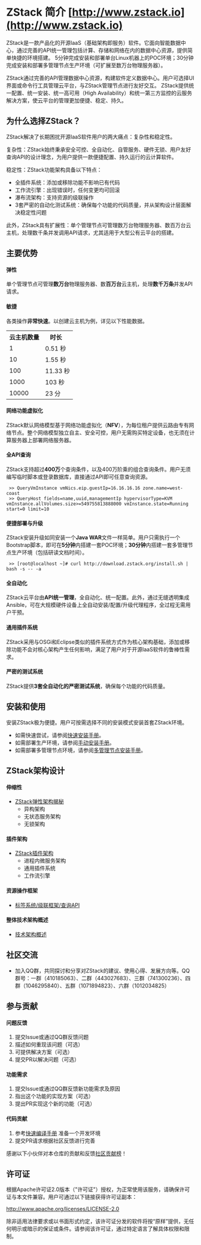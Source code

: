 # ZStack 简介 [http://www.zstack.io](http://www.zstack.io)

ZStack是一款产品化的开源IaaS（基础架构即服务）软件。它面向智能数据中心，通过完善的API统一管理包括计算、存储和网络在内的数据中心资源，提供简单快捷的环境搭建。 5分钟完成安装和部署单台Linux机器上的POC环境；30分钟完成安装和部署多管理节点生产环境（可扩展至数万台物理服务器）。

ZStack通过完善的API管理数据中心资源，构建软件定义数据中心。用户可选择UI界面或命令行工具管理云平台，与ZStack管理节点进行友好交互。 ZStack提供统一配置、统一安装、统一高可用（High Availability）和统一第三方监控的云服务解决方案，使云平台的管理更加便捷、稳定、持久。

## 为什么选择ZStack？

ZStack解决了长期困扰开源IaaS软件用户的两大痛点：复杂性和稳定性。

复杂性：ZStack始终秉承安全可控、全自动化、自管服务、硬件无锁、用户友好查询API的设计理念，为用户提供一款便捷配置、持久运行的云计算软件。

稳定性：ZStack功能架构具备以下特点：

* 全插件系统：添加或移除功能不影响已有代码
* 工作流引擎：出现错误时，任何变更均可回滚
* 瀑布流架构：支持资源的级联操作
* 3套严密的自动化测试系统：确保每个功能的代码质量，并从架构设计层面解决稳定性问题

此外，ZStack具有扩展性：单个管理节点可管理数万台物理服务器、数百万台云主机，处理数千条并发调用API请求，尤其适用于大型公有云平台的搭建。

## 主要优势

#### 弹性

单个管理节点可管理**数万台**物理服务器、数**百万台**云主机，处理**数千万条**并发API请求。

#### 敏捷

各类操作**非常快速**。以创建云主机为例，详见以下性能数据。

<table class="table table-bordered home-table" style="margin-bottom: 0;">
  <tr>
    <th>云主机数量</td>
    <th>时长&nbsp;&nbsp;
        <i class='fa fa-info-circle' style='cursor:help' title="Limited by hardware, this data is from a mixed environment containing real VMs created on nested virtualization hypervisor and simulator VMs, which are created by 100 threads using only one management node. We are 100% sure the performance will get better in the real data center with decent hardware."></i>
    </td>
  </tr>
  <tr>
    <td>1</td>
    <td>0.51 秒</td>
  </tr>
  <tr>
    <td>10</td>
    <td>1.55 秒</td>
  </tr>
  <tr>
    <td>100</td>
    <td>11.33 秒</td>
  </tr>
  <tr>
    <td>1000</td>
    <td>103 秒</td>
  </tr>
  <tr>
    <td>10000</td>
    <td>23 分</td>
  </tr>
</table>

#### 网络功能虚拟化

ZStack默认网络模型基于网络功能虚拟化（**NFV**），为每位租户提供云路由专有网络节点。整个网络模型独立自主、安全可控，用户无需购买特定设备，也无须在计算服务器上部署网络服务器。

#### 全API查询

ZStack支持超过**400万**个查询条件，以及400万阶乘的组合查询条件。用户无须编写临时脚本或登录数据库，直接通过API即可任意查询资源。

     >> QueryVmInstance vmNics.eip.guestIp=16.16.16.16 zone.name=west-coast
     >> QueryHost fields=name,uuid,managementIp hypervisorType=KVM vmInstance.allVolumes.size>=549755813888000 vmInstance.state=Running start=0 limit=10

#### 便捷部署与升级

ZStack安装升级如同安装一个**Java WAR**文件一样简单。用户只需执行一个Bootstrap脚本，即可在**5分钟**内搭建一套POC环境；**30分钟**内搭建一套多管理节点生产环境（包括研读文档时间）。

     >> [root@localhost ~]# curl http://download.zstack.org/install.sh |  bash -s -- -a

#### 全自动化

ZStack云平台由**API统一管理**，全自动化、统一配置。此外，通过无缝透明集成Ansible，可在大规模硬件设备上全自动安装/配置/升级代理程序，全过程无需用户干预。

#### 通用插件系统

ZStack采用与OSGi和Eclipse类似的插件系统方式作为核心架构基础，添加或移除功能不会对核心架构产生任何影响，满足了用户对于开源IaaS软件的鲁棒性需求。

#### 严密的测试系统

ZStack提供**3套全自动化的严密测试系统**，确保每个功能的代码质量。

## 安装和使用

安装ZStack极为便捷。用户可按需选择不同的安装模式安装首套ZStack环境。

* 如需快速尝试，请参阅[快速安装手册](https://www.zstack.io/help/tutorials/quick_install_guide/v5/)。
* 如需部署生产环境，请参阅[手动安装手册](https://www.zstack.io/help/product_manuals/user_guide/v5/)。
* 如需部署多管理节点环境，请参阅[多管理节点安装手册](https://www.zstack.io/help/tutorials/double_mn_ha_solution/v5/)。

## ZStack架构设计

#### 伸缩性

* [ZStack弹性架构揭秘](https://res.zstack.io/assets/pdf/08.pdf)
  -  异构架构
  -  无状态服务架构
  -  无锁架构

#### 插件架构

* [ZStack插件架构](https://res.zstack.io/assets/pdf/09.pdf)
  - 进程内微服务架构
  - 通用插件系统
  - 工作流引擎

#### 资源操作框架

* [标签系统/级联框架/查询API](https://res.zstack.io/assets/pdf/10.pdf)

#### 整体技术架构概述
* [技术架构概述](https://www.zstack.io/help/product_manuals/white_paper/v5/)

## 社区交流
* 加入QQ群，共同探讨和分享对ZStack的建议、使用心得、发展方向等。QQ群号：一群（410185063）、二群（443027683）、三群（741300236）、四群（1046295840）、五群（1071894823）、六群（1012034825）

## 参与贡献
#### 问题反馈
1. 提交Issue或通过QQ群反馈问题
2. 描述如何重现该问题（可选）
3. 可提供解决方案（可选）
4. 提交PR以解决问题（可选）

#### 功能需求
1. 提交Issue或通过QQ群反馈新功能需求及原因
2. 指出这个功能的实现方案（可选）
3. 提出PR实现这个新的功能（可选）

#### 代码贡献
1. 参考[快速编译手册](https://gitee.com/zstackio/zstack-utility/blob/master/zstackbuild/README.md) 准备一个开发环境
2. 提交PR请求根据社区反馈进行完善

感谢以下小伙伴对本仓库的贡献和反馈[社区贡献榜](https://gitee.com/zstackio/zstack/blob/master/CONTRIBUTORS)！

## 许可证

根据Apache许可证2.0版本（"许可证"）授权，为正常使用该服务，请确保许可证与本文件兼容。用户可通过以下链接获得许可证副本：

http://www.apache.org/licenses/LICENSE-2.0

除非适用法律要求或以书面形式约定，该许可证分发的软件将按“原样”提供，无任何明示或暗示的保证或条件。请参阅该许可证，通过特定语言了解具体权限和限制。
